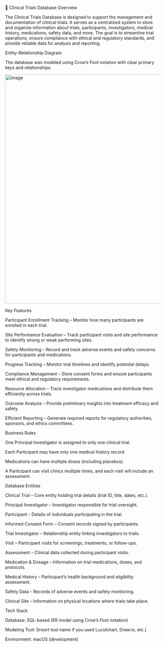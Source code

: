 📘 Clinical Trials Database
Overview

The Clinical Trials Database is designed to support the management and documentation of clinical trials. It serves as a centralized system to store and organize information about trials, participants, investigators, medical history, medications, safety data, and more. The goal is to streamline trial operations, ensure compliance with ethical and regulatory standards, and provide reliable data for analysis and reporting.

Entity–Relationship Diagram

The database was modeled using Crow’s Foot notation with clear primary keys and relationships.

<img width="1321" height="745" alt="image" src="https://github.com/user-attachments/assets/2629722b-e180-4444-93e1-0a4123ca5e45" />


Key Features

Participant Enrollment Tracking – Monitor how many participants are enrolled in each trial.

Site Performance Evaluation – Track participant visits and site performance to identify strong or weak performing sites.

Safety Monitoring – Record and track adverse events and safety concerns for participants and medications.

Progress Tracking – Monitor trial timelines and identify potential delays.

Compliance Management – Store consent forms and ensure participants meet ethical and regulatory requirements.

Resource Allocation – Track investigator medications and distribute them efficiently across trials.

Outcome Analysis – Provide preliminary insights into treatment efficacy and safety.

Efficient Reporting – Generate required reports for regulatory authorities, sponsors, and ethics committees.

Business Rules

One Principal Investigator is assigned to only one clinical trial.

Each Participant may have only one medical history record.

Medications can have multiple doses (including placebos).

A Participant can visit clinics multiple times, and each visit will include an assessment.

Database Entities

Clinical Trial – Core entity holding trial details (trial ID, title, dates, etc.).

Principal Investigator – Investigator responsible for trial oversight.

Participant – Details of individuals participating in the trial.

Informed Consent Form – Consent records signed by participants.

Trial Investigator – Relationship entity linking investigators to trials.

Visit – Participant visits for screenings, treatments, or follow-ups.

Assessment – Clinical data collected during participant visits.

Medication & Dosage – Information on trial medications, doses, and protocols.

Medical History – Participant’s health background and eligibility assessment.

Safety Data – Records of adverse events and safety monitoring.

Clinical Site – Information on physical locations where trials take place.

Tech Stack

Database: SQL-based (ER model using Crow’s Foot notation)

Modeling Tool: [Insert tool name if you used Lucidchart, Draw.io, etc.]

Environment: macOS (development)
